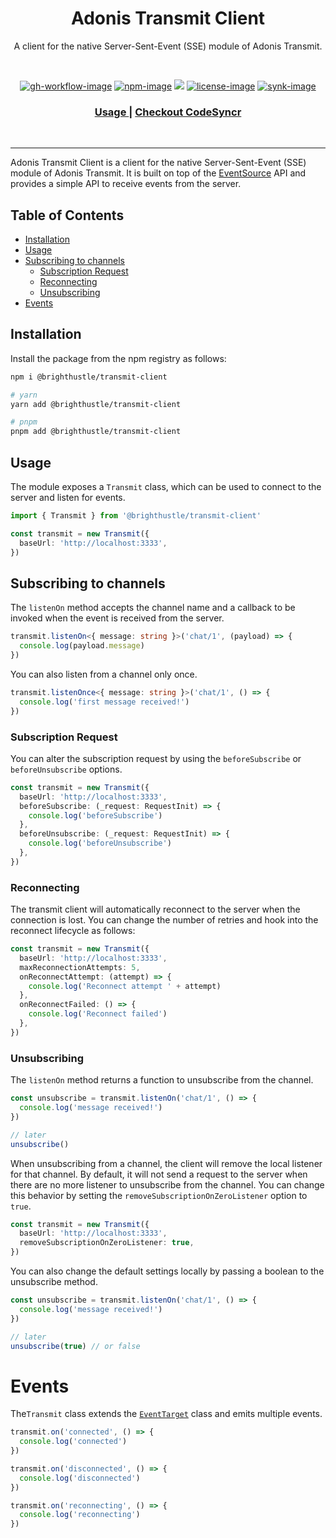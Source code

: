 <div align="center">
  <h1> Adonis Transmit Client</h1>
  <p>A client for the native Server-Sent-Event (SSE) module of Adonis Transmit.</p>
</div>

<br />

<div align="center">

[![gh-workflow-image]][gh-workflow-url] [![npm-image]][npm-url] ![][typescript-image] [![license-image]][license-url] [![synk-image]][synk-url]

</div>

<div align="center">
  <h3>
    <a href="#installation">
      Usage
    </a>
    <span> | </span>
    <a href="https://kyash.in">
      Checkout CodeSyncr
    </a>
  </h3>
</div>

<br />

<hr />

Adonis Transmit Client is a client for the native Server-Sent-Event (SSE) module of Adonis Transmit. It is built on top of the [EventSource](https://developer.mozilla.org/en-US/docs/Web/API/ntSource) API and provides a simple API to receive events from the server.

<!-- START doctoc generated TOC please keep comment here to allow auto update -->
<!-- DON'T EDIT THIS SECTION, INSTEAD RE-RUN doctoc TO UPDATE -->
## Table of Contents

  - [Installation](#installation)
  - [Usage](#usage)
  - [Subscribing to channels](#subscribing-to-channels)
    - [Subscription Request](#subscription-request)
    - [Reconnecting](#reconnecting)
    - [Unsubscribing](#unsubscribing)
- [Events](#events)

<!-- END doctoc generated TOC please keep comment here to allow auto update -->

## Installation

Install the package from the npm registry as follows:

```sh
npm i @brighthustle/transmit-client

# yarn
yarn add @brighthustle/transmit-client

# pnpm
pnpm add @brighthustle/transmit-client
```

## Usage

The module exposes a `Transmit` class, which can be used to connect to the server and listen for events.

```ts
import { Transmit } from '@brighthustle/transmit-client'

const transmit = new Transmit({
  baseUrl: 'http://localhost:3333',
})
```

## Subscribing to channels

The `listenOn` method accepts the channel name and a callback to be invoked when the event is received from the server.

```ts
transmit.listenOn<{ message: string }>('chat/1', (payload) => {
  console.log(payload.message)
})
```

You can also listen from a channel only once.

```ts
transmit.listenOnce<{ message: string }>('chat/1', () => {
  console.log('first message received!')
})
```

### Subscription Request

You can alter the subscription request by using the `beforeSubscribe` or `beforeUnsubscribe` options.

```ts
const transmit = new Transmit({
  baseUrl: 'http://localhost:3333',
  beforeSubscribe: (_request: RequestInit) => {
    console.log('beforeSubscribe')
  },
  beforeUnsubscribe: (_request: RequestInit) => {
    console.log('beforeUnsubscribe')
  },
})
```

### Reconnecting

The transmit client will automatically reconnect to the server when the connection is lost. You can change the number of retries and hook into the reconnect lifecycle as follows:

```ts
const transmit = new Transmit({
  baseUrl: 'http://localhost:3333',
  maxReconnectionAttempts: 5,
  onReconnectAttempt: (attempt) => {
    console.log('Reconnect attempt ' + attempt)
  },
  onReconnectFailed: () => {
    console.log('Reconnect failed')
  },
})
```

### Unsubscribing

The `listenOn` method returns a function to unsubscribe from the channel.

```ts
const unsubscribe = transmit.listenOn('chat/1', () => {
  console.log('message received!')
})

// later
unsubscribe()
```

When unsubscribing from a channel, the client will remove the local listener for that channel. By default, it will not send a request to the server when there are no more listener to unsubscribe from the channel. You can change this behavior by setting the `removeSubscriptionOnZeroListener` option to `true`.

```ts
const transmit = new Transmit({
  baseUrl: 'http://localhost:3333',
  removeSubscriptionOnZeroListener: true,
})
```

You can also change the default settings locally by passing a boolean to the unsubscribe method.

```ts
const unsubscribe = transmit.listenOn('chat/1', () => {
  console.log('message received!')
})

// later
unsubscribe(true) // or false
```

# Events

The`Transmit` class extends the [`EventTarget`](https://developer.mozilla.org/en-US/docs/Web/API/EventTarget) class and emits multiple events.

```ts
transmit.on('connected', () => {
  console.log('connected')
})

transmit.on('disconnected', () => {
  console.log('disconnected')
})

transmit.on('reconnecting', () => {
  console.log('reconnecting')
})
```

[gh-workflow-image]: https://img.shields.io/github/actions/workflow/status/CodeSyncr/transmit-client/test?style=for-the-badge
[gh-workflow-url]: https://github.com/CodeSyncr/transmit-client/actions/workflows/test.yml "Github action"

[typescript-image]: https://img.shields.io/badge/Typescript-294E80.svg?style=for-the-badge&logo=typescript
[typescript-url]: "typescript"

[npm-image]: https://img.shields.io/npm/v/@CodeSyncr/transmit-client.svg?style=for-the-badge&logo=npm
[npm-url]: https://npmjs.org/package/@CodeSyncr/transmit-client 'npm'

[license-image]: https://img.shields.io/npm/l/@CodeSyncr/transmit-client?color=blueviolet&style=for-the-badge
[license-url]: LICENSE.md 'license'

[synk-image]: https://img.shields.io/snyk/vulnerabilities/github/CodeSyncr/transmit-client?label=Synk%20Vulnerabilities&style=for-the-badge
[synk-url]: https://snyk.io/test/github/CodeSyncr/transmit-client?targetFile=package.json "synk"